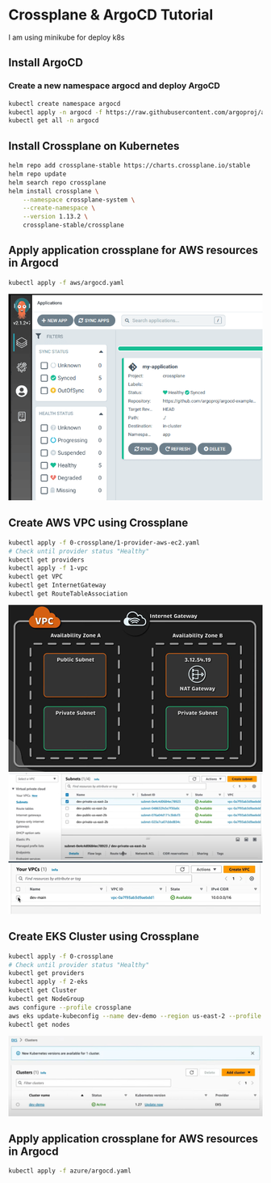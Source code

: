 # Crossplane & ArgoCD Tutorial
I am using minikube for deploy k8s 
## Install ArgoCD
### Create a new namespace argocd and deploy ArgoCD 
```bash
kubectl create namespace argocd
kubectl apply -n argocd -f https://raw.githubusercontent.com/argoproj/argo-cd/stable/manifests/install.yaml
kubectl get all -n argocd
```

## Install Crossplane on Kubernetes

```bash
helm repo add crossplane-stable https://charts.crossplane.io/stable
helm repo update
helm search repo crossplane
helm install crossplane \
    --namespace crossplane-system \
    --create-namespace \
    --version 1.13.2 \
    crossplane-stable/crossplane

```
## Apply application crossplane for AWS resources in Argocd 
```bash
kubectl apply -f aws/argocd.yaml
```
![alt text](image-4.png)


## Create AWS VPC using Crossplane

```bash
kubectl apply -f 0-crossplane/1-provider-aws-ec2.yaml
# Check until provider status "Healthy"
kubectl get providers
kubectl apply -f 1-vpc
kubectl get VPC
kubectl get InternetGateway
kubectl get RouteTableAssociation
```
![alt text](image.png)
![alt text](image-6.png)
![alt text](image-5.png)
## Create EKS Cluster using Crossplane
```bash
kubectl apply -f 0-crossplane
# Check until provider status "Healthy"
kubectl get providers
kubectl apply -f 2-eks
kubectl get Cluster
kubectl get NodeGroup
aws configure --profile crossplane
aws eks update-kubeconfig --name dev-demo --region us-east-2 --profile crossplane
kubectl get nodes
```
![alt text](image-7.png)

## Apply application crossplane for AWS resources in Argocd 
```bash
kubectl apply -f azure/argocd.yaml
```